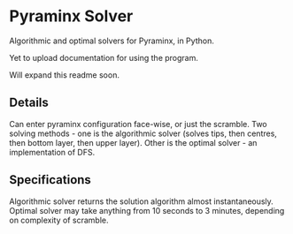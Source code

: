 # Pyraminx Solver
Algorithmic and optimal solvers for Pyraminx, in Python.

Yet to upload documentation for using the program.

Will expand this readme soon.

## Details
Can enter pyraminx configuration face-wise, or just the scramble.
Two solving methods - one is the algorithmic solver (solves tips, then centres, then bottom layer, then upper layer). Other is the optimal solver - an implementation of DFS.

## Specifications
Algorithmic solver returns the solution algorithm almost instantaneously.
Optimal solver may take anything from 10 seconds to 3 minutes, depending on complexity of scramble.
